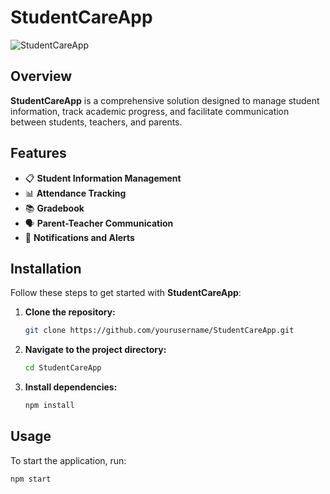 # StudentCareApp

![StudentCareApp](https://via.placeholder.com/728x90.png?text=StudentCareApp+Logo)

## Overview
**StudentCareApp** is a comprehensive solution designed to manage student information, track academic progress, and facilitate communication between students, teachers, and parents.

## Features
- 📋 **Student Information Management**
- 📊 **Attendance Tracking**
- 📚 **Gradebook**
- 🗣️ **Parent-Teacher Communication**
- 🔔 **Notifications and Alerts**

## Installation
Follow these steps to get started with **StudentCareApp**:

1. **Clone the repository:**
    ```sh
    git clone https://github.com/yourusername/StudentCareApp.git
    ```
2. **Navigate to the project directory:**
    ```sh
    cd StudentCareApp
    ```
3. **Install dependencies:**
    ```sh
    npm install
    ```

## Usage
To start the application, run:
```sh
npm start